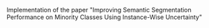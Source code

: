 Implementation of the paper "Improving Semantic Segmentation Performance on Minority Classes Using Instance-Wise Uncertainty"
